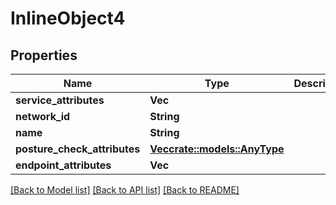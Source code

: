 # InlineObject4

## Properties

Name | Type | Description | Notes
------------ | ------------- | ------------- | -------------
**service_attributes** | **Vec<String>** |  | 
**network_id** | **String** |  | 
**name** | **String** |  | 
**posture_check_attributes** | [**Vec<crate::models::AnyType>**](AnyType.md) |  | 
**endpoint_attributes** | **Vec<String>** |  | 

[[Back to Model list]](../README.md#documentation-for-models) [[Back to API list]](../README.md#documentation-for-api-endpoints) [[Back to README]](../README.md)


